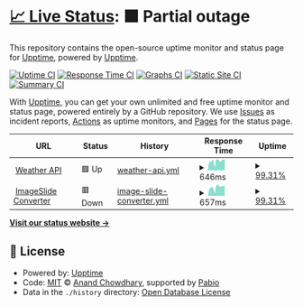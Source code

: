 # [📈 Live Status](https://uptime.ootr.jp): <!--live status--> **🟧 Partial outage**

This repository contains the open-source uptime monitor and status page for [Upptime](https://upptime.js.org), powered by [Upptime](https://github.com/upptime/upptime).

[![Uptime CI](https://github.com/o-tr/upptime/workflows/Uptime%20CI/badge.svg)](https://github.com/o-tr/upptime/actions?query=workflow%3A%22Uptime+CI%22)
[![Response Time CI](https://github.com/o-tr/upptime/workflows/Response%20Time%20CI/badge.svg)](https://github.com/o-tr/upptime/actions?query=workflow%3A%22Response+Time+CI%22)
[![Graphs CI](https://github.com/o-tr/upptime/workflows/Graphs%20CI/badge.svg)](https://github.com/o-tr/upptime/actions?query=workflow%3A%22Graphs+CI%22)
[![Static Site CI](https://github.com/o-tr/upptime/workflows/Static%20Site%20CI/badge.svg)](https://github.com/o-tr/upptime/actions?query=workflow%3A%22Static+Site+CI%22)
[![Summary CI](https://github.com/o-tr/upptime/workflows/Summary%20CI/badge.svg)](https://github.com/o-tr/upptime/actions?query=workflow%3A%22Summary+CI%22)

With [Upptime](https://upptime.js.org), you can get your own unlimited and free uptime monitor and status page, powered entirely by a GitHub repository. We use [Issues](https://github.com/upptime/upptime/issues) as incident reports, [Actions](https://github.com/o-tr/upptime/actions) as uptime monitors, and [Pages](https://uptime.ootr.jp) for the status page.

<!--start: status pages-->
<!-- This summary is generated by Upptime (https://github.com/upptime/upptime) -->
<!-- Do not edit this manually, your changes will be overwritten -->
<!-- prettier-ignore -->
| URL | Status | History | Response Time | Uptime |
| --- | ------ | ------- | ------------- | ------ |
| <img alt="" src="https://icons.duckduckgo.com/ip3/weather.ootr.jp.ico" height="13"> [Weather API](https://weather.ootr.jp/healthz) | 🟩 Up | [weather-api.yml](https://github.com/o-tr/upptime/commits/HEAD/history/weather-api.yml) | <details><summary><img alt="Response time graph" src="./graphs/weather-api/response-time-week.png" height="20"> 646ms</summary><br><a href="https://uptime.ootr.jp/history/weather-api"><img alt="Response time 665" src="https://img.shields.io/endpoint?url=https%3A%2F%2Fraw.githubusercontent.com%2Fo-tr%2Fupptime%2FHEAD%2Fapi%2Fweather-api%2Fresponse-time.json"></a><br><a href="https://uptime.ootr.jp/history/weather-api"><img alt="24-hour response time 713" src="https://img.shields.io/endpoint?url=https%3A%2F%2Fraw.githubusercontent.com%2Fo-tr%2Fupptime%2FHEAD%2Fapi%2Fweather-api%2Fresponse-time-day.json"></a><br><a href="https://uptime.ootr.jp/history/weather-api"><img alt="7-day response time 646" src="https://img.shields.io/endpoint?url=https%3A%2F%2Fraw.githubusercontent.com%2Fo-tr%2Fupptime%2FHEAD%2Fapi%2Fweather-api%2Fresponse-time-week.json"></a><br><a href="https://uptime.ootr.jp/history/weather-api"><img alt="30-day response time 667" src="https://img.shields.io/endpoint?url=https%3A%2F%2Fraw.githubusercontent.com%2Fo-tr%2Fupptime%2FHEAD%2Fapi%2Fweather-api%2Fresponse-time-month.json"></a><br><a href="https://uptime.ootr.jp/history/weather-api"><img alt="1-year response time 665" src="https://img.shields.io/endpoint?url=https%3A%2F%2Fraw.githubusercontent.com%2Fo-tr%2Fupptime%2FHEAD%2Fapi%2Fweather-api%2Fresponse-time-year.json"></a></details> | <details><summary><a href="https://uptime.ootr.jp/history/weather-api">99.31%</a></summary><a href="https://uptime.ootr.jp/history/weather-api"><img alt="All-time uptime 99.87%" src="https://img.shields.io/endpoint?url=https%3A%2F%2Fraw.githubusercontent.com%2Fo-tr%2Fupptime%2FHEAD%2Fapi%2Fweather-api%2Fuptime.json"></a><br><a href="https://uptime.ootr.jp/history/weather-api"><img alt="24-hour uptime 100.00%" src="https://img.shields.io/endpoint?url=https%3A%2F%2Fraw.githubusercontent.com%2Fo-tr%2Fupptime%2FHEAD%2Fapi%2Fweather-api%2Fuptime-day.json"></a><br><a href="https://uptime.ootr.jp/history/weather-api"><img alt="7-day uptime 99.31%" src="https://img.shields.io/endpoint?url=https%3A%2F%2Fraw.githubusercontent.com%2Fo-tr%2Fupptime%2FHEAD%2Fapi%2Fweather-api%2Fuptime-week.json"></a><br><a href="https://uptime.ootr.jp/history/weather-api"><img alt="30-day uptime 99.77%" src="https://img.shields.io/endpoint?url=https%3A%2F%2Fraw.githubusercontent.com%2Fo-tr%2Fupptime%2FHEAD%2Fapi%2Fweather-api%2Fuptime-month.json"></a><br><a href="https://uptime.ootr.jp/history/weather-api"><img alt="1-year uptime 99.87%" src="https://img.shields.io/endpoint?url=https%3A%2F%2Fraw.githubusercontent.com%2Fo-tr%2Fupptime%2FHEAD%2Fapi%2Fweather-api%2Fuptime-year.json"></a></details>
| <img alt="" src="https://icons.duckduckgo.com/ip3/slide.ootr.jp.ico" height="13"> [ImageSlide Converter](https://slide.ootr.jp/api/healthz) | 🟥 Down | [image-slide-converter.yml](https://github.com/o-tr/upptime/commits/HEAD/history/image-slide-converter.yml) | <details><summary><img alt="Response time graph" src="./graphs/image-slide-converter/response-time-week.png" height="20"> 657ms</summary><br><a href="https://uptime.ootr.jp/history/image-slide-converter"><img alt="Response time 833" src="https://img.shields.io/endpoint?url=https%3A%2F%2Fraw.githubusercontent.com%2Fo-tr%2Fupptime%2FHEAD%2Fapi%2Fimage-slide-converter%2Fresponse-time.json"></a><br><a href="https://uptime.ootr.jp/history/image-slide-converter"><img alt="24-hour response time 635" src="https://img.shields.io/endpoint?url=https%3A%2F%2Fraw.githubusercontent.com%2Fo-tr%2Fupptime%2FHEAD%2Fapi%2Fimage-slide-converter%2Fresponse-time-day.json"></a><br><a href="https://uptime.ootr.jp/history/image-slide-converter"><img alt="7-day response time 657" src="https://img.shields.io/endpoint?url=https%3A%2F%2Fraw.githubusercontent.com%2Fo-tr%2Fupptime%2FHEAD%2Fapi%2Fimage-slide-converter%2Fresponse-time-week.json"></a><br><a href="https://uptime.ootr.jp/history/image-slide-converter"><img alt="30-day response time 916" src="https://img.shields.io/endpoint?url=https%3A%2F%2Fraw.githubusercontent.com%2Fo-tr%2Fupptime%2FHEAD%2Fapi%2Fimage-slide-converter%2Fresponse-time-month.json"></a><br><a href="https://uptime.ootr.jp/history/image-slide-converter"><img alt="1-year response time 833" src="https://img.shields.io/endpoint?url=https%3A%2F%2Fraw.githubusercontent.com%2Fo-tr%2Fupptime%2FHEAD%2Fapi%2Fimage-slide-converter%2Fresponse-time-year.json"></a></details> | <details><summary><a href="https://uptime.ootr.jp/history/image-slide-converter">99.31%</a></summary><a href="https://uptime.ootr.jp/history/image-slide-converter"><img alt="All-time uptime 99.64%" src="https://img.shields.io/endpoint?url=https%3A%2F%2Fraw.githubusercontent.com%2Fo-tr%2Fupptime%2FHEAD%2Fapi%2Fimage-slide-converter%2Fuptime.json"></a><br><a href="https://uptime.ootr.jp/history/image-slide-converter"><img alt="24-hour uptime 99.99%" src="https://img.shields.io/endpoint?url=https%3A%2F%2Fraw.githubusercontent.com%2Fo-tr%2Fupptime%2FHEAD%2Fapi%2Fimage-slide-converter%2Fuptime-day.json"></a><br><a href="https://uptime.ootr.jp/history/image-slide-converter"><img alt="7-day uptime 99.31%" src="https://img.shields.io/endpoint?url=https%3A%2F%2Fraw.githubusercontent.com%2Fo-tr%2Fupptime%2FHEAD%2Fapi%2Fimage-slide-converter%2Fuptime-week.json"></a><br><a href="https://uptime.ootr.jp/history/image-slide-converter"><img alt="30-day uptime 99.71%" src="https://img.shields.io/endpoint?url=https%3A%2F%2Fraw.githubusercontent.com%2Fo-tr%2Fupptime%2FHEAD%2Fapi%2Fimage-slide-converter%2Fuptime-month.json"></a><br><a href="https://uptime.ootr.jp/history/image-slide-converter"><img alt="1-year uptime 99.64%" src="https://img.shields.io/endpoint?url=https%3A%2F%2Fraw.githubusercontent.com%2Fo-tr%2Fupptime%2FHEAD%2Fapi%2Fimage-slide-converter%2Fuptime-year.json"></a></details>

<!--end: status pages-->

[**Visit our status website →**](https://uptime.ootr.jp)

## 📄 License

- Powered by: [Upptime](https://github.com/upptime/upptime)
- Code: [MIT](./LICENSE) © [Anand Chowdhary](https://anandchowdhary.com), supported by [Pabio](https://pabio.com)
- Data in the `./history` directory: [Open Database License](https://opendatacommons.org/licenses/odbl/1-0/)
